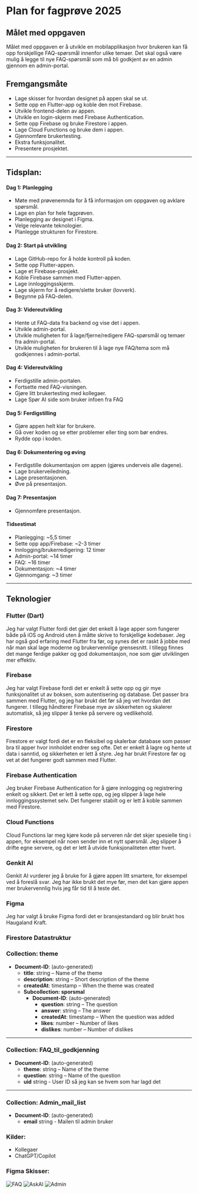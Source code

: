 # Plan for fagprøve 2025

## Målet med oppgaven

Målet med oppgaven er å utvikle en mobilapplikasjon hvor brukeren kan få opp forskjellige FAQ-spørsmål innenfor ulike temaer. Det skal også være mulig å legge til nye FAQ-spørsmål som må bli godkjent av en admin gjennom en admin-portal.

## Fremgangsmåte

- Lage skisser for hvordan designet på appen skal se ut.
- Sette opp en Flutter-app og koble den mot Firebase.
- Utvikle frontend-delen av appen.
- Utvikle en login-skjerm med Firebase Authentication.
- Sette opp Firebase og bruke Firestore i appen.
- Lage Cloud Functions og bruke dem i appen.
- Gjennomføre brukertesting.
- Ekstra funksjonalitet.
- Presentere prosjektet.

---

## Tidsplan:

#### Dag 1: Planlegging

- Møte med prøvenemnda for å få informasjon om oppgaven og avklare spørsmål.
- Lage en plan for hele fagprøven.
- Planlegging av designet i Figma.
- Velge relevante teknologier.
- Planlegge strukturen for Firestore.

#### Dag 2: Start på utvikling

- Lage GitHub-repo for å holde kontroll på koden.
- Sette opp Flutter-appen.
- Lage et Firebase-prosjekt.
- Koble Firebase sammen med Flutter-appen.
- Lage innloggingsskjerm.
- Lage skjerm for å redigere/slette bruker (lovverk).
- Begynne på FAQ-delen.

#### Dag 3: Videreutvikling

- Hente ut FAQ-data fra backend og vise det i appen.
- Utvikle admin-portal.
- Utvikle muligheten for å lage/fjerne/redigere FAQ-spørsmål og temaer fra admin-portal.
- Utvikle muligheten for brukeren til å lage nye FAQ/tema som må godkjennes i admin-portal.

#### Dag 4: Videreutvikling

- Ferdigstille admin-portalen.
- Fortsette med FAQ-visningen.
- Gjøre litt brukertesting med kollegaer.
- Lage Spør AI side som bruker infoen fra FAQ

#### Dag 5: Ferdigstilling

- Gjøre appen helt klar for brukere.
- Gå over koden og se etter problemer eller ting som bør endres.
- Rydde opp i koden.

#### Dag 6: Dokumentering og øving

- Ferdigstille dokumentasjon om appen (gjøres underveis alle dagene).
- Lage brukerveiledning.
- Lage presentasjonen.
- Øve på presentasjon.

#### Dag 7: Presentasjon

- Gjennomføre presentasjon.

#### Tidsestimat

- Planlegging: ~5,5 timer
- Sette opp app/Firebase: ~2-3 timer
- Innlogging/brukerredigering: 12 timer
- Admin-portal: ~14 timer
- FAQ: ~16 timer
- Dokumentasjon: ~4 timer
- Gjennomgang: ~3 timer

---

## Teknologier

### Flutter (Dart)

Jeg har valgt Flutter fordi det gjør det enkelt å lage apper som fungerer både på iOS og Android uten å måtte skrive to forskjellige kodebaser. Jeg har også god erfaring med Flutter fra før, og synes det er raskt å jobbe med når man skal lage moderne og brukervennlige grensesnitt. I tillegg finnes det mange ferdige pakker og god dokumentasjon, noe som gjør utviklingen mer effektiv.

### Firebase

Jeg har valgt Firebase fordi det er enkelt å sette opp og gir mye funksjonalitet ut av boksen, som autentisering og database. Det passer bra sammen med Flutter, og jeg har brukt det før så jeg vet hvordan det fungerer. I tillegg håndterer Firebase mye av sikkerheten og skalerer automatisk, så jeg slipper å tenke på servere og vedlikehold.

### Firestore

Firestore er valgt fordi det er en fleksibel og skalerbar database som passer bra til apper hvor innholdet endrer seg ofte. Det er enkelt å lagre og hente ut data i sanntid, og sikkerheten er lett å styre. Jeg har brukt Firestore før og vet at det fungerer godt sammen med Flutter.

### Firebase Authentication

Jeg bruker Firebase Authentication for å gjøre innlogging og registrering enkelt og sikkert. Det er lett å sette opp, og jeg slipper å lage hele innloggingssystemet selv. Det fungerer stabilt og er lett å koble sammen med Firestore.

### Cloud Functions

Cloud Functions lar meg kjøre kode på serveren når det skjer spesielle ting i appen, for eksempel når noen sender inn et nytt spørsmål. Jeg slipper å drifte egne servere, og det er lett å utvide funksjonaliteten etter hvert.

### Genkit AI

Genkit AI vurderer jeg å bruke for å gjøre appen litt smartere, for eksempel ved å foreslå svar. Jeg har ikke brukt det mye før, men det kan gjøre appen mer brukervennlig hvis jeg får tid til å teste det.

### Figma

Jeg har valgt å bruke Figma fordi det er bransjestandard og blir brukt hos Haugaland Kraft.

### Firestore Datastruktur

### Collection: theme

- **Document-ID**: (auto-generated)
  - **title**: string – Name of the theme
  - **description**: string – Short description of the theme
  - **createdAt**: timestamp – When the theme was created
  - **Subcollection: sporsmal**
    - **Document-ID**: (auto-generated)
      - **question**: string – The question
      - **answer**: string – The answer
      - **createdAt**: timestamp – When the question was added
      - **likes**: number – Number of likes
      - **dislikes**: number – Number of dislikes

---

### Collection: FAQ_til_godkjenning

- **Document-ID**: (auto-generated)
  - **theme**: string – Name of the theme
  - **question**: string – Name of the question
  - **uid** string - User ID så jeg kan se hvem som har lagd det

---

### Collection: Admin_mail_list

- **Document-ID**: (auto-generated)
  - **email** string - Mailen til admin bruker

### Kilder:

- Kollegaer
- ChatGPT/Copilot

### Figma Skisser:

![FAQ](https://github.com/user-attachments/assets/5b85f05f-bd4e-45b3-9cfe-2816f44d9992)
![AskAI](https://github.com/user-attachments/assets/c4938d50-038e-4948-a7d6-066da83efae5)
![Admin](https://github.com/user-attachments/assets/8e2e730b-4793-4e41-90ce-716aca5c7355)
